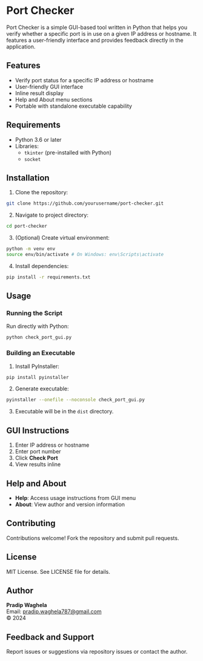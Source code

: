 # Port Checker

Port Checker is a simple GUI-based tool written in Python that helps you verify whether a specific port is in use on a given IP address or hostname. It features a user-friendly interface and provides feedback directly in the application.

## Features

* Verify port status for a specific IP address or hostname
* User-friendly GUI interface
* Inline result display
* Help and About menu sections
* Portable with standalone executable capability

## Requirements

* Python 3.6 or later
* Libraries:
   * `tkinter` (pre-installed with Python)
   * `socket`

## Installation

1. Clone the repository:
```bash
git clone https://github.com/yourusername/port-checker.git
```

2. Navigate to project directory:
```bash
cd port-checker
```

3. (Optional) Create virtual environment:
```bash
python -m venv env
source env/bin/activate # On Windows: env\Scripts\activate
```

4. Install dependencies:
```bash
pip install -r requirements.txt
```

## Usage

### Running the Script

Run directly with Python:
```bash
python check_port_gui.py
```

### Building an Executable

1. Install PyInstaller:
```bash
pip install pyinstaller
```

2. Generate executable:
```bash
pyinstaller --onefile --noconsole check_port_gui.py
```

3. Executable will be in the `dist` directory.

## GUI Instructions

1. Enter IP address or hostname
2. Enter port number
3. Click **Check Port**
4. View results inline

## Help and About

* **Help**: Access usage instructions from GUI menu
* **About**: View author and version information

## Contributing

Contributions welcome! Fork the repository and submit pull requests.

## License

MIT License. See LICENSE file for details.

## Author

**Pradip Waghela**  
Email: pradip.waghela787@gmail.com  
© 2024 

## Feedback and Support

Report issues or suggestions via repository issues or contact the author.